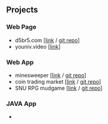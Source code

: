 ## Projects

### Web Page

- d5br5.com  [[link](http://d5br5.com) / [git repo](https://github.com/d5br5/d5br5.com)]
- youniv.video [[link](http://www.youniv.video)]

### Web App

- minesweeper [[link](https://d5br5.github.io/minesweeper/) / [git repo](https://github.com/d5br5/minesweeper)]
- coin trading market [[link](https://codesandbox.io/s/naughty-browser-5rvjd?file=/src/index.js) / [git repo](https://github.com/d5br5/coindealer.api)]
- SNU RPG mudgame [[link](https://hxj8x.sse.codesandbox.io/) / [git repo](https://github.com/jaecheoljung/mudgame)]

### JAVA App

- 


<!--
**d5br5/d5br5** is a ✨ _special_ ✨ repository because its `README.md` (this file) appears on your GitHub profile.

Here are some ideas to get you started:

- 🔭 I’m currently working on ...
- 🌱 I’m currently learning ...
- 👯 I’m looking to collaborate on ...
- 🤔 I’m looking for help with ...
- 💬 Ask me about ...
- 📫 How to reach me: ...
- 😄 Pronouns: ...
- ⚡ Fun fact: ...
-->
